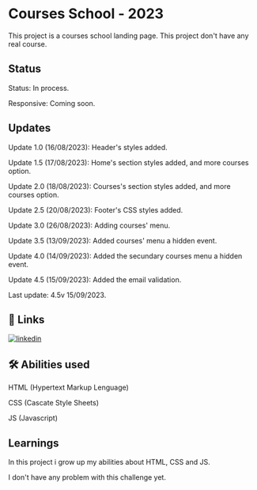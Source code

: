 
# Courses School - 2023

This project is a courses school landing page. This project don't have any real course.
## Status

Status: In process.

Responsive: Coming soon.

## Updates

Update 1.0 (16/08/2023): Header's styles added.

Update 1.5 (17/08/2023): Home's section styles added, and more courses option.

Update 2.0 (18/08/2023): Courses's section styles added, and more courses option.

Update 2.5 (20/08/2023): Footer's CSS styles added.

Update 3.0 (26/08/2023): Adding courses' menu.

Update 3.5 (13/09/2023): Added courses' menu a hidden event.

Update 4.0 (14/09/2023): Added the secundary courses menu a hidden event.

Update 4.5 (15/09/2023): Added the email validation.

Last update: 4.5v 15/09/2023.

## 🔗 Links
[![linkedin](https://img.shields.io/badge/linkedin-0A66C2?style=for-the-badge&logo=linkedin&logoColor=white)](https://www.linkedin.com/in/wesllen-do-carmo-ara%C3%BAjo-0b1115276/)


## 🛠 Abilities used
HTML (Hypertext Markup Lenguage)

CSS (Cascate Style Sheets)

JS (Javascript)
## Learnings

In this project i grow up my abilities about HTML, CSS and JS.

I don't have any problem with this challenge yet.



